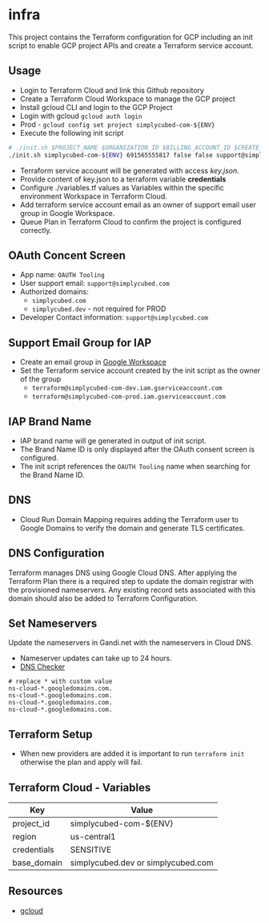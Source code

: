# infra

This project contains the Terraform configuration for GCP including an init script to enable GCP project APIs and create a Terraform service account.

## Usage

- Login to Terraform Cloud and link this Github repository
- Create a Terraform Cloud Workspace to manage the GCP project
- Install gcloud CLI and login to the GCP Project
- Login with gcloud `gcloud auth login`
- Prod - `gcloud config set project simplycubed-com-${ENV}`
- Execute the following init script

```bash
# ./init.sh $PROJECT_NAME $ORGANIZATION_ID $BILLING_ACCOUNT_ID $CREATE_SERVICE_ACCOUNT_KEY $SUPPORT_EMAIL
./init.sh simplycubed-com-${ENV} 691565555817 false false support@simplycubed.com
```

- Terraform service account will be generated with access *key.json*.
- Provide content of key.json to a terraform variable **credentials**
- Configure ./variables.tf values as Variables within the specific environment Workspace in Terraform Cloud.
- Add terraform service account email as an owner of support email user group in Google Workspace.
- Queue Plan in Terraform Cloud to confirm the project is configured correctly.

## OAuth Concent Screen

- App name: `OAUTH Tooling`
- User support email: `support@simplycubed.com`
- Authorized domains:
  - `simplycubed.com`
  - `simplycubed.dev` - not required for PROD
- Developer Contact information: `support@simplycubed.com`

## Support Email Group for IAP

- Create an email group in [Google Workspace](https://groups.google.com)
- Set the Terraform service account created by the init script as the owner of the group
  - `terraform@simplycubed-com-dev.iam.gserviceaccount.com`
  - `terraform@simplycubed-com-prod.iam.gserviceaccount.com`

<!-- ## Grafana OAuth Credentials

- Go to [OAuth 2.0 Client IDs](https://console.developers.google.com/apis/credentials).
- Click Create Credentials, then click OAuth Client ID in the drop-down menu
- Enter the following:
- Application Type: `Web Application`
- Name: `Grafana`
- Authorized JavaScript Origins: `https://grafana.smartpay.re`
- Authorized Redirect URLs: `https://grafana.smartpay.re/login/google`
- Click Create
- Copy the Client ID and Client Secret from the `OAuth Client` modal
- Provide client Id value to variable *grafana_oauth_client_id* and Secret value to variable *grfana_oauth_secret* -->

## IAP Brand Name

- IAP brand name will ge generated in output of init script.
- The Brand Name ID is only displayed after the OAuth consent screen is configured.
- The init script references the `OAUTH Tooling` name when searching for the Brand Name ID.

## DNS

- Cloud Run Domain Mapping requires adding the Terraform user to Google Domains to verify the domain and generate TLS certificates.

## DNS Configuration

Terraform manages DNS using Google Cloud DNS. After applying the Terraform Plan there is a required step to update the domain registrar with the provisioned nameservers. Any existing record sets associated with this domain should also be added to Terraform Configuration.

## Set Nameservers

Update the nameservers in Gandi.net with the nameservers in Cloud DNS.

- Nameserver updates can take up to 24 hours.
- [DNS Checker](https://dnschecker.org/ns-lookup.php)

```text
# replace * with custom value
ns-cloud-*.googledomains.com.
ns-cloud-*.googledomains.com.
ns-cloud-*.googledomains.com.
ns-cloud-*.googledomains.com.
```

## Terraform Setup

- When new providers are added it is important to run `terraform init` otherwise the plan and apply will fail.

## Terraform Cloud - Variables

| Key  | Value |
|---|---|
| project_id | simplycubed-com-${ENV} |
| region | us-central1 |
| credentials | SENSITIVE |
| base_domain | simplycubed.dev or simplycubed.com |

## Resources

- [gcloud](https://cloud.google.com/sdk/gcloud#downloading_the_gcloud_command-line_tool)
